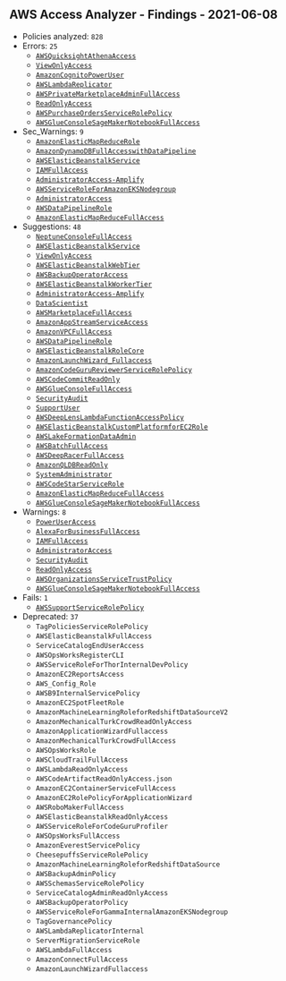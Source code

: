 ## AWS Access Analyzer - Findings - 2021-06-08

- Policies analyzed: `828`
- Errors: `25`
  - [`AWSQuicksightAthenaAccess`](./AWSQuicksightAthenaAccess.json)
  - [`ViewOnlyAccess`](./ViewOnlyAccess.json)
  - [`AmazonCognitoPowerUser`](./AmazonCognitoPowerUser.json)
  - [`AWSLambdaReplicator`](./AWSLambdaReplicator.json)
  - [`AWSPrivateMarketplaceAdminFullAccess`](./AWSPrivateMarketplaceAdminFullAccess.json)
  - [`ReadOnlyAccess`](./ReadOnlyAccess.json)
  - [`AWSPurchaseOrdersServiceRolePolicy`](./AWSPurchaseOrdersServiceRolePolicy.json)
  - [`AWSGlueConsoleSageMakerNotebookFullAccess`](./AWSGlueConsoleSageMakerNotebookFullAccess.json)
- Sec_Warnings: `9`
  - [`AmazonElasticMapReduceRole`](./AmazonElasticMapReduceRole.json)
  - [`AmazonDynamoDBFullAccesswithDataPipeline`](./AmazonDynamoDBFullAccesswithDataPipeline.json)
  - [`AWSElasticBeanstalkService`](./AWSElasticBeanstalkService.json)
  - [`IAMFullAccess`](./IAMFullAccess.json)
  - [`AdministratorAccess-Amplify`](./AdministratorAccess-Amplify.json)
  - [`AWSServiceRoleForAmazonEKSNodegroup`](./AWSServiceRoleForAmazonEKSNodegroup.json)
  - [`AdministratorAccess`](./AdministratorAccess.json)
  - [`AWSDataPipelineRole`](./AWSDataPipelineRole.json)
  - [`AmazonElasticMapReduceFullAccess`](./AmazonElasticMapReduceFullAccess.json)
- Suggestions: `48`
  - [`NeptuneConsoleFullAccess`](./NeptuneConsoleFullAccess.json)
  - [`AWSElasticBeanstalkService`](./AWSElasticBeanstalkService.json)
  - [`ViewOnlyAccess`](./ViewOnlyAccess.json)
  - [`AWSElasticBeanstalkWebTier`](./AWSElasticBeanstalkWebTier.json)
  - [`AWSBackupOperatorAccess`](./AWSBackupOperatorAccess.json)
  - [`AWSElasticBeanstalkWorkerTier`](./AWSElasticBeanstalkWorkerTier.json)
  - [`AdministratorAccess-Amplify`](./AdministratorAccess-Amplify.json)
  - [`DataScientist`](./DataScientist.json)
  - [`AWSMarketplaceFullAccess`](./AWSMarketplaceFullAccess.json)
  - [`AmazonAppStreamServiceAccess`](./AmazonAppStreamServiceAccess.json)
  - [`AmazonVPCFullAccess`](./AmazonVPCFullAccess.json)
  - [`AWSDataPipelineRole`](./AWSDataPipelineRole.json)
  - [`AWSElasticBeanstalkRoleCore`](./AWSElasticBeanstalkRoleCore.json)
  - [`AmazonLaunchWizard_Fullaccess`](./AmazonLaunchWizard_Fullaccess.json)
  - [`AmazonCodeGuruReviewerServiceRolePolicy`](./AmazonCodeGuruReviewerServiceRolePolicy.json)
  - [`AWSCodeCommitReadOnly`](./AWSCodeCommitReadOnly.json)
  - [`AWSGlueConsoleFullAccess`](./AWSGlueConsoleFullAccess.json)
  - [`SecurityAudit`](./SecurityAudit.json)
  - [`SupportUser`](./SupportUser.json)
  - [`AWSDeepLensLambdaFunctionAccessPolicy`](./AWSDeepLensLambdaFunctionAccessPolicy.json)
  - [`AWSElasticBeanstalkCustomPlatformforEC2Role`](./AWSElasticBeanstalkCustomPlatformforEC2Role.json)
  - [`AWSLakeFormationDataAdmin`](./AWSLakeFormationDataAdmin.json)
  - [`AWSBatchFullAccess`](./AWSBatchFullAccess.json)
  - [`AWSDeepRacerFullAccess`](./AWSDeepRacerFullAccess.json)
  - [`AmazonQLDBReadOnly`](./AmazonQLDBReadOnly.json)
  - [`SystemAdministrator`](./SystemAdministrator.json)
  - [`AWSCodeStarServiceRole`](./AWSCodeStarServiceRole.json)
  - [`AmazonElasticMapReduceFullAccess`](./AmazonElasticMapReduceFullAccess.json)
  - [`AWSGlueConsoleSageMakerNotebookFullAccess`](./AWSGlueConsoleSageMakerNotebookFullAccess.json)
- Warnings: `8`
  - [`PowerUserAccess`](./PowerUserAccess.json)
  - [`AlexaForBusinessFullAccess`](./AlexaForBusinessFullAccess.json)
  - [`IAMFullAccess`](./IAMFullAccess.json)
  - [`AdministratorAccess`](./AdministratorAccess.json)
  - [`SecurityAudit`](./SecurityAudit.json)
  - [`ReadOnlyAccess`](./ReadOnlyAccess.json)
  - [`AWSOrganizationsServiceTrustPolicy`](./AWSOrganizationsServiceTrustPolicy.json)
  - [`AWSGlueConsoleSageMakerNotebookFullAccess`](./AWSGlueConsoleSageMakerNotebookFullAccess.json)
- Fails: `1`
  - [`AWSSupportServiceRolePolicy`](./AWSSupportServiceRolePolicy.json)
- Deprecated: `37`
  - `TagPoliciesServiceRolePolicy`
  - `AWSElasticBeanstalkFullAccess`
  - `ServiceCatalogEndUserAccess`
  - `AWSOpsWorksRegisterCLI`
  - `AWSServiceRoleForThorInternalDevPolicy`
  - `AmazonEC2ReportsAccess`
  - `AWS_Config_Role`
  - `AWSB9InternalServicePolicy`
  - `AmazonEC2SpotFleetRole`
  - `AmazonMachineLearningRoleforRedshiftDataSourceV2`
  - `AmazonMechanicalTurkCrowdReadOnlyAccess`
  - `AmazonApplicationWizardFullaccess`
  - `AmazonMechanicalTurkCrowdFullAccess`
  - `AWSOpsWorksRole`
  - `AWSCloudTrailFullAccess`
  - `AWSLambdaReadOnlyAccess`
  - `AWSCodeArtifactReadOnlyAccess.json`
  - `AmazonEC2ContainerServiceFullAccess`
  - `AmazonEC2RolePolicyForApplicationWizard`
  - `AWSRoboMakerFullAccess`
  - `AWSElasticBeanstalkReadOnlyAccess`
  - `AWSServiceRoleForCodeGuruProfiler`
  - `AWSOpsWorksFullAccess`
  - `AmazonEverestServicePolicy`
  - `CheesepuffsServiceRolePolicy`
  - `AmazonMachineLearningRoleforRedshiftDataSource`
  - `AWSBackupAdminPolicy`
  - `AWSSchemasServiceRolePolicy`
  - `ServiceCatalogAdminReadOnlyAccess`
  - `AWSBackupOperatorPolicy`
  - `AWSServiceRoleForGammaInternalAmazonEKSNodegroup`
  - `TagGovernancePolicy`
  - `AWSLambdaReplicatorInternal`
  - `ServerMigrationServiceRole`
  - `AWSLambdaFullAccess`
  - `AmazonConnectFullAccess`
  - `AmazonLaunchWizardFullaccess`
